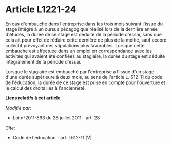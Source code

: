 # Article L1221-24

En cas d'embauche dans l'entreprise dans les trois mois suivant l'issue du stage intégré à un cursus pédagogique réalisé lors
de la dernière année d'études, la durée de ce stage est déduite de la période d'essai, sans que cela ait pour effet de
réduire cette dernière de plus de la moitié, sauf accord collectif prévoyant des stipulations plus favorables. Lorsque cette
embauche est effectuée dans un emploi en correspondance avec les activités qui avaient été confiées au stagiaire, la durée du
stage est déduite intégralement de la période d'essai. 

Lorsque le stagiaire est embauché par l'entreprise à l'issue d'un stage d'une durée supérieure à deux mois, au sens de
l'article L. 612-11 du code de l'éducation, la durée de ce stage est prise en compte pour l'ouverture et le calcul des droits
liés à l'ancienneté.

**Liens relatifs à cet article**

_Modifié par_:

  - Loi n°2011-893 du 28 juillet 2011 - art. 28

_Cite_:

  - Code de l'éducation - art. L612-11 (V)
